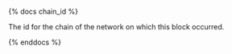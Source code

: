 {% docs chain_id %}

The id for the chain of the network on which this block occurred.

{% enddocs %}